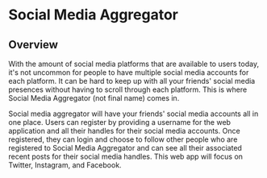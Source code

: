 # Social Media Aggregator 

## Overview

With the amount of social media platforms that are available to users today, it's not uncommon for people to have multiple social media accounts for each platform. It 
can be hard to keep up with all your friends' social media presences without having to scroll through each platform. This is where Social Media Aggregator (not final name) comes in. 

Social media aggregator will have your friends' social media accounts all in one place. Users can register by providing a username for the web application and all their handles for their social media accounts. Once registered, they can login and choose to follow other people who are registered to Social Media Aggregator and can see all their associated recent posts for their social media handles. This web app will focus on Twitter, Instagram, and Facebook.



